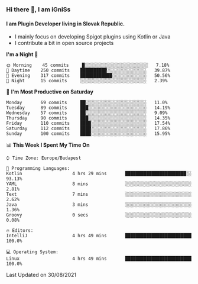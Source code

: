 ### Hi there 👋, I am iGniSs

#### I am Plugin Developer living in Slovak Republic.
- I mainly focus on developing Spigot plugins using Kotlin or Java
- I contribute a bit in open source projects

<!--START_SECTION:waka-->
**I'm a Night 🦉** 

```text
🌞 Morning    45 commits     █░░░░░░░░░░░░░░░░░░░░░░░░   7.18% 
🌆 Daytime    250 commits    ██████████░░░░░░░░░░░░░░░   39.87% 
🌃 Evening    317 commits    ████████████░░░░░░░░░░░░░   50.56% 
🌙 Night      15 commits     ░░░░░░░░░░░░░░░░░░░░░░░░░   2.39%

```
📅 **I'm Most Productive on Saturday** 

```text
Monday       69 commits     ██░░░░░░░░░░░░░░░░░░░░░░░   11.0% 
Tuesday      89 commits     ███░░░░░░░░░░░░░░░░░░░░░░   14.19% 
Wednesday    57 commits     ██░░░░░░░░░░░░░░░░░░░░░░░   9.09% 
Thursday     90 commits     ███░░░░░░░░░░░░░░░░░░░░░░   14.35% 
Friday       110 commits    ████░░░░░░░░░░░░░░░░░░░░░   17.54% 
Saturday     112 commits    ████░░░░░░░░░░░░░░░░░░░░░   17.86% 
Sunday       100 commits    ████░░░░░░░░░░░░░░░░░░░░░   15.95%

```


📊 **This Week I Spent My Time On** 

```text
⌚︎ Time Zone: Europe/Budapest

💬 Programming Languages: 
Kotlin                   4 hrs 29 mins       ███████████████████████░░   93.13% 
YAML                     8 mins              ░░░░░░░░░░░░░░░░░░░░░░░░░   2.81% 
Text                     7 mins              ░░░░░░░░░░░░░░░░░░░░░░░░░   2.62% 
Java                     3 mins              ░░░░░░░░░░░░░░░░░░░░░░░░░   1.36% 
Groovy                   0 secs              ░░░░░░░░░░░░░░░░░░░░░░░░░   0.08%

🔥 Editors: 
IntelliJ                 4 hrs 49 mins       █████████████████████████   100.0%

💻 Operating System: 
Linux                    4 hrs 49 mins       █████████████████████████   100.0%

```


 Last Updated on 30/08/2021
<!--END_SECTION:waka-->